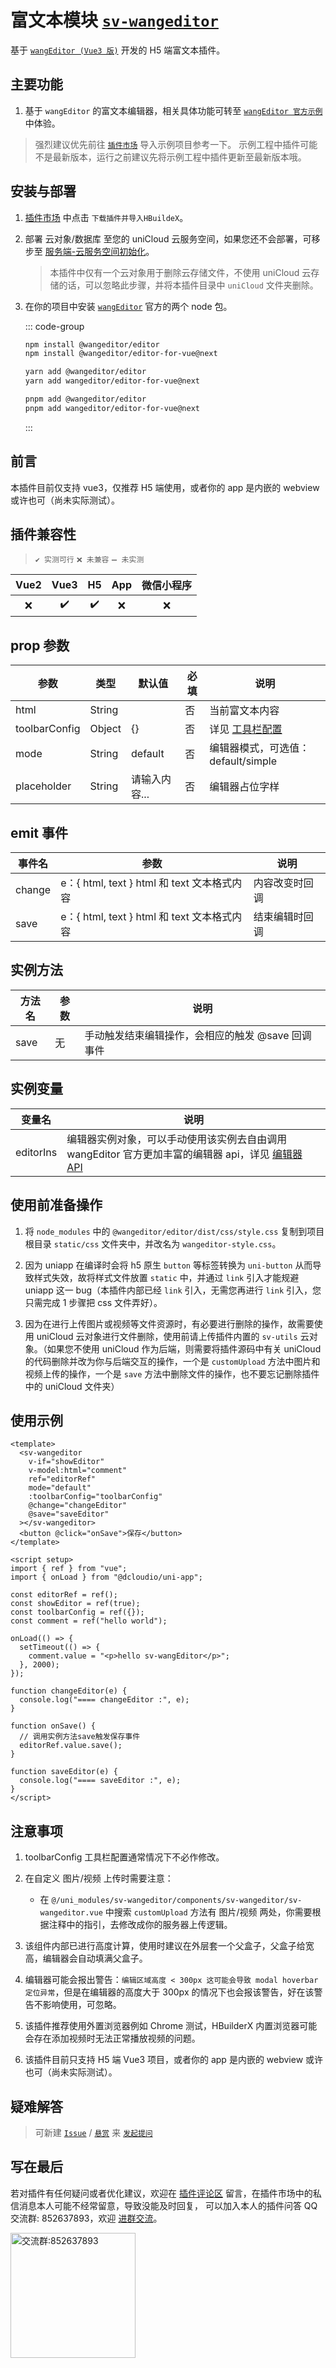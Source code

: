 # 富文本模块 [`sv-wangeditor`](https://ext.dcloud.net.cn/plugin?id=16444)

基于 [`wangEditor (Vue3 版)`](https://www.wangeditor.com/v5/for-frame.html#vue3) 开发的 H5 端富文本插件。

## 主要功能

1. 基于 `wangEditor` 的富文本编辑器，相关具体功能可转至 [`wangEditor 官方示例`](https://www.wangeditor.com/demo/index.html) 中体验。

> 强烈建议优先前往 [`插件市场`](https://ext.dcloud.net.cn/plugin?id=16444) 导入示例项目参考一下。
> 示例工程中插件可能不是最新版本，运行之前建议先将示例工程中插件更新至最新版本哦。

## 安装与部署

1. [插件市场](https://ext.dcloud.net.cn/plugin?id=16444) 中点击 `下载插件并导入HBuildeX`。

2. 部署 云对象/数据库 至您的 uniCloud 云服务空间，如果您还不会部署，可移步至 [服务端-云服务空间初始化](../../frame/sv-service/sv-service.md#云服务空间初始化)。

   > 本插件中仅有一个云对象用于删除云存储文件，不使用 uniCloud 云存储的话，可以忽略此步骤，并将本插件目录中 `uniCloud` 文件夹删除。

3. 在你的项目中安装 [`wangEditor`](https://www.wangeditor.com/v5/for-frame.html#vue3) 官方的两个 node 包。 

   ::: code-group

   ```bash [npm]
   npm install @wangeditor/editor
   npm install @wangeditor/editor-for-vue@next
   ```

   ```bash [yarn]
   yarn add @wangeditor/editor
   yarn add wangeditor/editor-for-vue@next
   ```

   ```bash [pnpm]
   pnpm add @wangeditor/editor
   pnpm add wangeditor/editor-for-vue@next
   ```

   :::

## 前言

本插件目前仅支持 vue3，仅推荐 H5 端使用，或者你的 app 是内嵌的 webview 或许也可（尚未实际测试）。

## 插件兼容性

> `✔️ 实测可行` `❌ 未兼容` `➖ 未实测`

| Vue2 | Vue3 | H5  | App | 微信小程序 |
| :--: | :--: | :-: | :-: | :--------: |
|  ❌  |  ✔️  | ✔️  | ❌  |     ❌     |

## prop 参数

| 参数          | 类型   | 默认值        | 必填 | 说明                                                                 |
| ------------- | ------ | ------------- | ---- | -------------------------------------------------------------------- |
| html          | String |               | 否   | 当前富文本内容                                                       |
| toolbarConfig | Object | {}            | 否   | 详见 [工具栏配置](https://www.wangeditor.com/v5/toolbar-config.html) |
| mode          | String | default       | 否   | 编辑器模式，可选值：default/simple                                   |
| placeholder   | String | 请输入内容... | 否   | 编辑器占位字样                                                       |

## emit 事件

| 事件名 | 参数                                        | 说明           |
| ------ | ------------------------------------------- | -------------- |
| change | e：{ html, text } html 和 text 文本格式内容 | 内容改变时回调 |
| save   | e：{ html, text } html 和 text 文本格式内容 | 结束编辑时回调 |

## 实例方法

| 方法名 | 参数 | 说明                                              |
| ------ | ---- | ------------------------------------------------- |
| save   | 无   | 手动触发结束编辑操作，会相应的触发 @save 回调事件 |

## 实例变量

| 变量名    | 说明                                                                                                                                        |
| --------- | ------------------------------------------------------------------------------------------------------------------------------------------- |
| editorIns | 编辑器实例对象，可以手动使用该实例去自由调用 wangEditor 官方更加丰富的编辑器 api，详见 [编辑器 API](https://www.wangeditor.com/v5/API.html) |

## 使用前准备操作

1. 将 `node_modules` 中的 `@wangeditor/editor/dist/css/style.css` 复制到项目根目录 `static/css` 文件夹中，并改名为 `wangeditor-style.css`。

2. 因为 uniapp 在编译时会将 h5 原生 `button` 等标签转换为 `uni-button` 从而导致样式失效，故将样式文件放置 `static` 中，并通过 `link` 引入才能规避 uniapp 这一 bug（本插件内部已经 `link` 引入，无需您再进行 `link` 引入，您只需完成 1 步骤把 css 文件弄好）。

3. 因为在进行上传图片或视频等文件资源时，有必要进行删除的操作，故需要使用 uniCloud 云对象进行文件删除，使用前请上传插件内置的 `sv-utils` 云对象。（如果您不使用 uniCloud 作为后端，则需要将插件源码中有关 uniCloud 的代码删除并改为你与后端交互的操作，一个是 `customUpload` 方法中图片和视频上传的操作，一个是 `save` 方法中删除文件的操作，也不要忘记删除插件中的 uniCloud 文件夹）

## 使用示例

```vue
<template>
  <sv-wangeditor
    v-if="showEditor"
    v-model:html="comment"
    ref="editorRef"
    mode="default"
    :toolbarConfig="toolbarConfig"
    @change="changeEditor"
    @save="saveEditor"
  ></sv-wangeditor>
  <button @click="onSave">保存</button>
</template>

<script setup>
import { ref } from "vue";
import { onLoad } from "@dcloudio/uni-app";

const editorRef = ref();
const showEditor = ref(true);
const toolbarConfig = ref({});
const comment = ref("hello world");

onLoad(() => {
  setTimeout(() => {
    comment.value = "<p>hello sv-wangEditor</p>";
  }, 2000);
});

function changeEditor(e) {
  console.log("==== changeEditor :", e);
}

function onSave() {
  // 调用实例方法save触发保存事件
  editorRef.value.save();
}

function saveEditor(e) {
  console.log("==== saveEditor :", e);
}
</script>
```

## 注意事项

1. toolbarConfig 工具栏配置通常情况下不必作修改。

2. 在自定义 图片/视频 上传时需要注意：

   - 在 `@/uni_modules/sv-wangeditor/components/sv-wangeditor/sv-wangeditor.vue` 中搜索 `customUpload` 方法有 图片/视频 两处，你需要根据注释中的指引，去修改成你的服务器上传逻辑。

3. 该组件内部已进行高度计算，使用时建议在外层套一个父盒子，父盒子给宽高，编辑器会自动填满父盒子。

4. 编辑器可能会报出警告：`编辑区域高度 < 300px 这可能会导致 modal hoverbar 定位异常`，但是在编辑器的高度大于 300px 的情况下也会报该警告，好在该警告不影响使用，可忽略。

5. 该插件推荐使用外置浏览器例如 Chrome 测试，HBuilderX 内置浏览器可能会存在添加视频时无法正常播放视频的问题。

6. 该插件目前只支持 H5 端 Vue3 项目，或者你的 app 是内嵌的 webview 或许也可（尚未实际测试）。

## 疑难解答

> 可新建 [`Issue`](https://gitee.com/Sonve/sv-app-docs/issues/new) / [`悬赏`](https://gitee.com/Sonve/sv-app-docs/reward_issues/new) 来 [`发起提问`](https://gitee.com/Sonve/sv-app-docs/issues)

## 写在最后

若对插件有任何疑问或者优化建议，欢迎在 [插件评论区](https://ext.dcloud.net.cn/plugin?id=16444#rating) 留言，在插件市场中的私信消息本人可能不经常留意，导致没能及时回复，
可以加入本人的插件问答 QQ 交流群: 852637893，欢迎 [进群交流](https://qm.qq.com/cgi-bin/qm/qr?k=HD9IXnUruOa5pplF1jAeQsLb9BNnP_DE&jump_from=webapi&authKey=tk61Q5la3EAprdYcUBD7v0PBly795OTcT4UT36XxqcG7pmhGRpE+yFlt75vQBWeY)。

<img width="200" src="https://mp-74bfcbac-6ba6-4f39-8513-8831390ff75a.cdn.bspapp.com/static/qqqun.jpg" alt="交流群:852637893"/>
